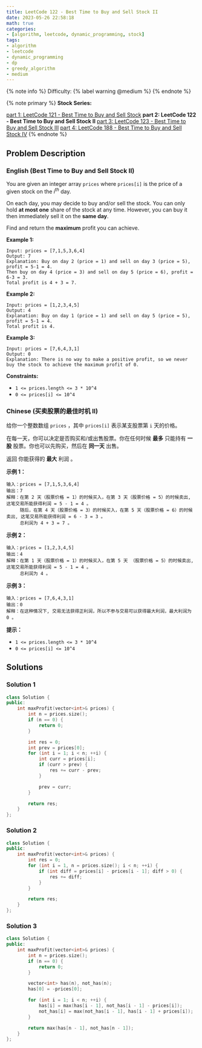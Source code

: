 ```yaml
---
title: LeetCode 122 - Best Time to Buy and Sell Stock II
date: 2023-05-26 22:58:18
math: true
categories:
- [algorithm, leetcode, dynamic_programming, stock]
tags:
- algorithm
- leetcode
- dynamic_programming
- dp
- greedy_algorithm
- medium
---
```


{% note info %}
Difficulty: {% label warning @medium %}
{% endnote %}

{% note primary %}
**Stock Series:**

[part 1: LeetCode 121 - Best Time to Buy and Sell Stock](/Algorithm/LeetCode/Stock/LeetCode-121-Best-Time-to-Buy-and-Sell-Stock)
**part 2: LeetCode 122 - Best Time to Buy and Sell Stock II**
[part 3: LeetCode 123 - Best Time to Buy and Sell Stock III](/Algorithm/LeetCode/Stock/LeetCode-123-Best-Time-to-Buy-and-Sell-Stock-III)
[part 4: LeetCode 188 - Best Time to Buy and Sell Stock IV](/Algorithm/LeetCode/Stock/LeetCode-188-Best-Time-to-Buy-and-Sell-Stock-IV)
{% endnote %}

## Problem Description

### English (Best Time to Buy and Sell Stock II)

You are given an integer array `prices` where `prices[i]` is the price of a given stock on the $i^{th}$ day.

On each day, you may decide to buy and/or sell the stock. You can only hold **at most one** share of the stock at any time. However, you can buy it then immediately sell it on the **same day**.

Find and return the **maximum** profit you can achieve.

**Example 1:**

```log
Input: prices = [7,1,5,3,6,4]
Output: 7
Explanation: Buy on day 2 (price = 1) and sell on day 3 (price = 5), profit = 5-1 = 4.
Then buy on day 4 (price = 3) and sell on day 5 (price = 6), profit = 6-3 = 3.
Total profit is 4 + 3 = 7.
```

**Example 2:**

```log
Input: prices = [1,2,3,4,5]
Output: 4
Explanation: Buy on day 1 (price = 1) and sell on day 5 (price = 5), profit = 5-1 = 4.
Total profit is 4.
```

**Example 3:**

```log
Input: prices = [7,6,4,3,1]
Output: 0
Explanation: There is no way to make a positive profit, so we never buy the stock to achieve the maximum profit of 0.
```

**Constraints:**

- `1 <= prices.length <= 3 * 10^4`
- `0 <= prices[i] <= 10^4`

### Chinese (买卖股票的最佳时机 II)

给你一个整数数组 `prices` ，其中 `prices[i]` 表示某支股票第 `i` 天的价格。

在每一天，你可以决定是否购买和/或出售股票。你在任何时候 **最多** 只能持有 **一股** 股票。你也可以先购买，然后在 **同一天** 出售。

返回 你能获得的 **最大** 利润 。

**示例 1：**

```log
输入：prices = [7,1,5,3,6,4]
输出：7
解释：在第 2 天（股票价格 = 1）的时候买入，在第 3 天（股票价格 = 5）的时候卖出, 这笔交易所能获得利润 = 5 - 1 = 4 。
     随后，在第 4 天（股票价格 = 3）的时候买入，在第 5 天（股票价格 = 6）的时候卖出, 这笔交易所能获得利润 = 6 - 3 = 3 。
     总利润为 4 + 3 = 7 。
```

**示例 2：**

```log
输入：prices = [1,2,3,4,5]
输出：4
解释：在第 1 天（股票价格 = 1）的时候买入，在第 5 天 （股票价格 = 5）的时候卖出, 这笔交易所能获得利润 = 5 - 1 = 4 。
     总利润为 4 。
```

**示例 3：**

```log
输入：prices = [7,6,4,3,1]
输出：0
解释：在这种情况下, 交易无法获得正利润，所以不参与交易可以获得最大利润，最大利润为 0 。
```

**提示：**

- `1 <= prices.length <= 3 * 10^4`
- `0 <= prices[i] <= 10^4`

## Solutions

### Solution 1

```C++
class Solution {
public:
    int maxProfit(vector<int>& prices) {
        int n = prices.size();
        if (n == 0) {
            return 0;
        }

        int res = 0;
        int prev = prices[0];
        for (int i = 1; i < n; ++i) {
            int curr = prices[i];
            if (curr > prev) {
                res += curr - prev;
            }

            prev = curr;
        }

        return res;
    }
};
```

### Solution 2

```C++
class Solution {
public:
    int maxProfit(vector<int>& prices) {
        int res = 0;
        for (int i = 1, n = prices.size(); i < n; ++i) {
            if (int diff = prices[i] - prices[i - 1]; diff > 0) {
                res += diff;
            }
        }

        return res;
    }
};
```

### Solution 3

```C++
class Solution {
public:
    int maxProfit(vector<int>& prices) {
        int n = prices.size();
        if (n == 0) {
            return 0;
        }

        vector<int> has(n), not_has(n);
        has[0] = -prices[0];

        for (int i = 1; i < n; ++i) {
            has[i] = max(has[i - 1], not_has[i - 1] - prices[i]);
            not_has[i] = max(not_has[i - 1], has[i - 1] + prices[i]);
        }

        return max(has[n - 1], not_has[n - 1]);
    }
};
```
